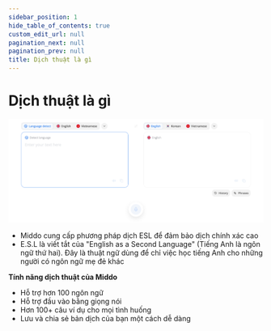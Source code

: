 ```yaml
---  
sidebar_position: 1  
hide_table_of_contents: true  
custom_edit_url: null  
pagination_next: null  
pagination_prev: null  
title: Dịch thuật là gì  
---  
```

  
  
# Dịch thuật là gì  
  
![Dịch thuật là gì](./img/what-is-translation.png)  
  
- Middo cung cấp phương pháp dịch ESL để đảm bảo dịch chính xác cao  
- E.S.L là viết tắt của "English as a Second Language" (Tiếng Anh là ngôn ngữ thứ hai). Đây là thuật ngữ dùng để chỉ việc học tiếng Anh cho những người có ngôn ngữ mẹ đẻ khác  
  
**Tính năng dịch thuật của Middo**  
  
- Hỗ trợ hơn 100 ngôn ngữ  
- Hỗ trợ đầu vào bằng giọng nói  
- Hơn 100+ câu ví dụ cho mọi tình huống  
- Lưu và chia sẻ bản dịch của bạn một cách dễ dàng  
  
